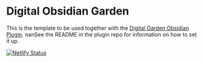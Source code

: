 # Digital Obsidian Garden
This is the template to be used together with the [Digital Garden Obsidian Plugin](https://github.com/oleeskild/Obsidian-Digital-Garden). 
nanSee the README in the plugin repo for information on how to set it up.

[![Netlify 
Status](https://api.netlify.com/api/v1/badges/b6ec9024-1b61-4a10-9f25-7b48844ab34c/deploy-status)](https://app.netlify.com/sites/notes-kaj/deploys)
